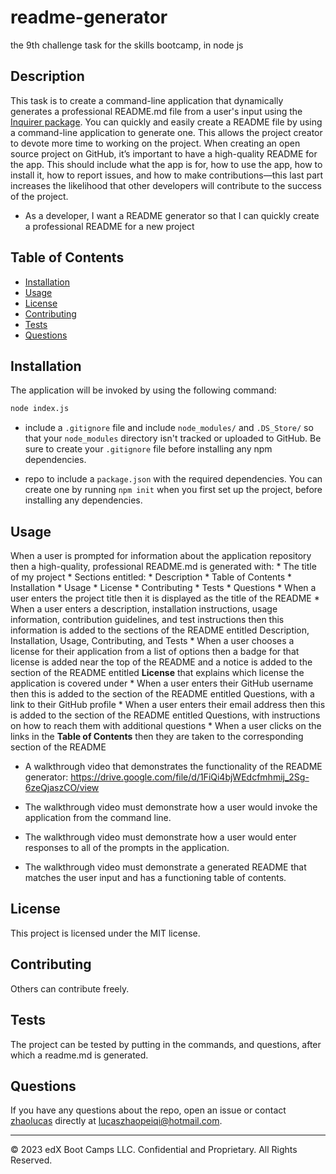 # readme-generator
the 9th challenge task for the skills bootcamp, in node js

## Description 

This task is to create a command-line application that dynamically generates a professional README.md file from a user's input using the [Inquirer package](https://www.npmjs.com/package/inquirer). You can quickly and easily create a README file by using a command-line application to generate one. This allows the project creator to devote more time to working on the project. When creating an open source project on GitHub, it’s important to have a high-quality README for the app. This should include what the app is for, how to use the app, how to install it, how to report issues, and how to make contributions—this last part increases the likelihood that other developers will contribute to the success of the project. 

* As a developer, I want a README generator so that I can quickly create a professional README for a new project

## Table of Contents
- [Installation](#installation)
- [Usage](#usage)
- [License](#license)
- [Contributing](#contributing)
- [Tests](#tests)
- [Questions](#questions)

## Installation
The application will be invoked by using the following command:

```bash
node index.js
```

* include a `.gitignore` file and include `node_modules/` and `.DS_Store/` so that your `node_modules` directory isn't tracked or uploaded to GitHub. Be sure to create your `.gitignore` file before installing any npm dependencies.

* repo to include a `package.json` with the required dependencies. You can create one by running `npm init` when you first set up the project, before installing any dependencies.

## Usage 

 When a user is prompted for information about the application repository then a high-quality, professional README.md is generated with:
    * The title of my project 
    * Sections entitled:
      * Description 
      * Table of Contents 
      * Installation 
      * Usage 
      * License 
      * Contributing 
      * Tests 
      * Questions
    * When a user enters the project title then it is displayed as the title of the README
    * When a user enters a description, installation instructions, usage information, contribution guidelines, and test instructions then this information is added to the sections of the README entitled Description, Installation, Usage, Contributing, and Tests
    * When a user chooses a license for their application from a list of options then a badge for that license is added near the top of the README and a notice is added to the section of the README entitled **License** that explains which license the application is covered under
    * When a user enters their GitHub username then this is added to the section of the README entitled Questions, with a link to their GitHub profile
    * When a user enters their email address then this is added to the section of the README entitled Questions, with instructions on how to reach them with additional questions
    * When a user clicks on the links in the **Table of Contents** then they are taken to the corresponding section of the README

* A walkthrough video that demonstrates the functionality of the README generator: https://drive.google.com/file/d/1FiQi4bjWEdcfmhmij_2Sg-6zeQjaszCO/view

* The walkthrough video must demonstrate how a user would invoke the application from the command line.

* The walkthrough video must demonstrate how a user would enter responses to all of the prompts in the application.

* The walkthrough video must demonstrate a generated README that matches the user input and has a functioning table of contents.


## License
This project is licensed under the MIT license.

## Contributing
Others can contribute freely. 

## Tests
The project can be tested by putting in the commands, and questions, after which a readme.md is generated. 

## Questions
If you have any questions about the repo, open an issue or contact [zhaolucas](https://github.com/zhaolucas) directly at lucaszhaopeiqi@hotmail.com.


---

© 2023 edX Boot Camps LLC. Confidential and Proprietary. All Rights Reserved.
